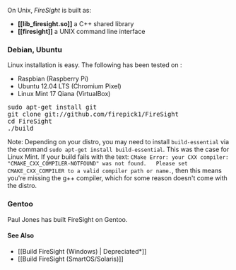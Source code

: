 On Unix, _FireSight_ is built as:
* **[[lib_firesight.so]]** a C++ shared library
* **[[firesight]]** a UNIX command line interface

### Debian, Ubuntu

Linux installation is easy. The following has been tested on :
* Raspbian (Raspberry Pi)
* Ubuntu 12.04 LTS (Chromium Pixel)
* Linux Mint 17 Qiana (VirtualBox)

<pre>
sudo apt-get install git
git clone git://github.com/firepick1/FireSight
cd FireSight
./build
</pre>

Note: Depending on your distro, you may need to install `build-essential` via the command `sudo apt-get install build-essential`. This was the case for Linux Mint.  If your build fails with the text: `CMake Error: your CXX compiler: "CMAKE_CXX_COMPILER-NOTFOUND" was not found.   Please set CMAKE_CXX_COMPILER to a valid compiler path or name.`, then this means you're missing the g++ compiler, which for some reason doesn't come with the distro.

### Gentoo

Paul Jones has built FireSight on Gentoo.

#### See Also
* [[Build FireSight (Windows) | Depreciated*]]
* [[Build FireSight (SmartOS/Solaris)]]

